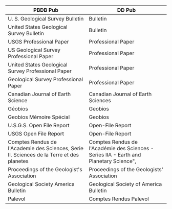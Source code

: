 

PBDB Pub| DD Pub
---------- | ----------
U. S. Geological Survey Bulletin | Bulletin
United States Geological Survey Bulletin | Bulletin
USGS Professional Paper | Professional Paper
US Geological Survey Professional Paper | Professional Paper
United States Geological Survey Professional Paper | Professional Paper
Geological Survey Professional Paper | Professional Paper
Canadian Journal of Earth Science | Canadian Journal of Earth Sciences
Géobios | Geobios
Geobios Mémoire Spécial | Geobios
U.S.G.S. Open File Report | Open-File Report
USGS Open File Report | Open-File Report
Comptes Rendus de l'Academie des Sciences, Serie II. Sciences de la Terre et des planetes | Comptes Rendus de l'Académie des Sciences - Series IIA - Earth and Planetary Science",
Proceedings of the Geologist's Association | Proceedings of the Geologists' Association
Geological Society America Bulletin | Geological Society of America Bulletin
Palevol | Comptes Rendus Palevol
